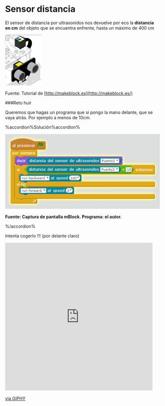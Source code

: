 
# Sensor distancia

El sensor de distancia por ultrasonidos nos devuelve por eco la **distancia en cm** del objeto que se encuentra enfrente, hasta un máximo de 400 cm

![](img/SensorDistancia.png)

Fuente: Tutorial de [http://makeblock.es](http://makeblock.es/)

###Reto huir

Queremos que hagas un programa que si pongo la mano delante, que se vaya atrás. Por ejemplo a menos de 10cm.

%accordion%Solución%accordion%

![](img/huir.png)

**Fuente: Captura de pantalla mBlock. Programa: el autor.**

%/accordion%

Intenta cogerlo !!! (por delante claro)

<iframe src="https://giphy.com/embed/yRXnlNNC9U7FC" width="480" height="480" frameBorder="0" class="giphy-embed" allowFullScreen></iframe><p><a href="https://giphy.com/gifs/running-funny-silent-movie-yRXnlNNC9U7FC">via GIPHY</a></p>

